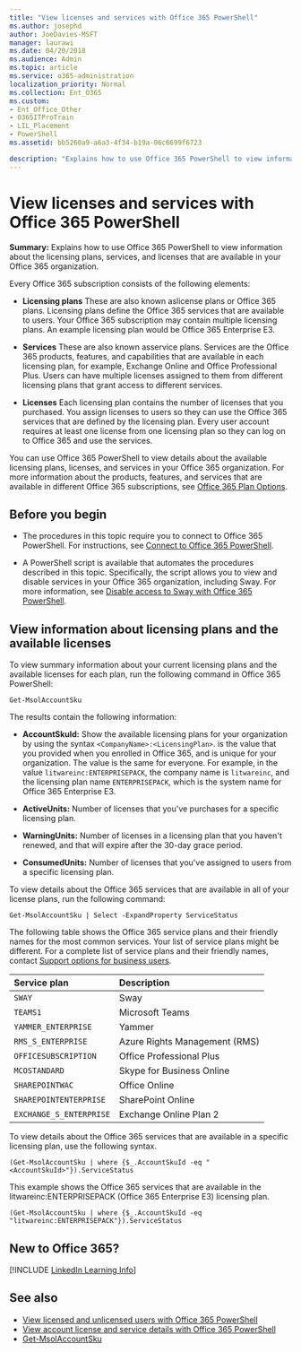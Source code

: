 ```yaml
---
title: "View licenses and services with Office 365 PowerShell"
ms.author: josephd
author: JoeDavies-MSFT
manager: laurawi
ms.date: 04/20/2018
ms.audience: Admin
ms.topic: article
ms.service: o365-administration
localization_priority: Normal
ms.collection: Ent_O365
ms.custom: 
- Ent_Office_Other
- O365ITProTrain
- LIL_Placement
- PowerShell
ms.assetid: bb5260a9-a6a3-4f34-b19a-06c6699f6723

description: "Explains how to use Office 365 PowerShell to view information about the licensing plans, services, and licenses that are available in your Office 365 organization."
---
```


# View licenses and services with Office 365 PowerShell

**Summary:** Explains how to use Office 365 PowerShell to view information about the licensing plans, services, and licenses that are available in your Office 365 organization.
  
Every Office 365 subscription consists of the following elements:

- **Licensing plans** These are also known aslicense plans or Office 365 plans. Licensing plans define the Office 365 services that are available to users. Your Office 365 subscription may contain multiple licensing plans. An example licensing plan would be Office 365 Enterprise E3.
    
- **Services** These are also known asservice plans. Services are the Office 365 products, features, and capabilities that are available in each licensing plan, for example, Exchange Online and Office Professional Plus. Users can have multiple licenses assigned to them from different licensing plans that grant access to different services.
    
- **Licenses** Each licensing plan contains the number of licenses that you purchased. You assign licenses to users so they can use the Office 365 services that are defined by the licensing plan. Every user account requires at least one license from one licensing plan so they can log on to Office 365 and use the services.
    
You can use Office 365 PowerShell to view details about the available licensing plans, licenses, and services in your Office 365 organization. For more information about the products, features, and services that are available in different Office 365 subscriptions, see [Office 365 Plan Options](https://go.microsoft.com/fwlink/p/?LinkId=691147).

## Before you begin

- The procedures in this topic require you to connect to Office 365 PowerShell. For instructions, see [Connect to Office 365 PowerShell](connect-to-office-365-powershell.md).
    
- A PowerShell script is available that automates the procedures described in this topic. Specifically, the script allows you to view and disable services in your Office 365 organization, including Sway. For more information, see [Disable access to Sway with Office 365 PowerShell](disable-access-to-sway-with-office-365-powershell.md).
    
## View information about licensing plans and the available licenses

To view summary information about your current licensing plans and the available licenses for each plan, run the following command in Office 365 PowerShell:
  
```
Get-MsolAccountSku
```

The results contain the following information:
  
- **AccountSkuId:** Show the available licensing plans for your organization by using the syntax `<CompanyName>:<LicensingPlan>`.  _<CompanyName>_ is the value that you provided when you enrolled in Office 365, and is unique for your organization. The _<LicensingPlan>_ value is the same for everyone. For example, in the value `litwareinc:ENTERPRISEPACK`, the company name is  `litwareinc`, and the licensing plan name  `ENTERPRISEPACK`, which is the system name for Office 365 Enterprise E3.
    
- **ActiveUnits:** Number of licenses that you've purchases for a specific licensing plan.
    
- **WarningUnits:** Number of licenses in a licensing plan that you haven't renewed, and that will expire after the 30-day grace period.
    
- **ConsumedUnits:** Number of licenses that you've assigned to users from a specific licensing plan.
    
To view details about the Office 365 services that are available in all of your license plans, run the following command:
  
```
Get-MsolAccountSku | Select -ExpandProperty ServiceStatus
```

The following table shows the Office 365 service plans and their friendly names for the most common services. Your list of service plans might be different. For a complete list of service plans and their friendly names, contact [Support options for business users](https://support.microsoft.com/gp/support-options-for-business).
  
|**Service plan**|**Description**|
|:-----|:-----|
| `SWAY` <br/> |Sway  <br/> |
| `TEAMS1` <br/> |Microsoft Teams  <br/> |
| `YAMMER_ENTERPRISE` <br/> |Yammer  <br/> |
| `RMS_S_ENTERPRISE` <br/> |Azure Rights Management (RMS)  <br/> |
| `OFFICESUBSCRIPTION` <br/> |Office Professional Plus  <br/> |
| `MCOSTANDARD` <br/> |Skype for Business Online  <br/> |
| `SHAREPOINTWAC` <br/> |Office Online  <br/> |
| `SHAREPOINTENTERPRISE` <br/> |SharePoint Online  <br/> |
| `EXCHANGE_S_ENTERPRISE` <br/> |Exchange Online Plan 2  <br/> |
   
To view details about the Office 365 services that are available in a specific licensing plan, use the following syntax.
  
```
(Get-MsolAccountSku | where {$_.AccountSkuId -eq "<AccountSkuId>"}).ServiceStatus
```

This example shows the Office 365 services that are available in the  litwareinc:ENTERPRISEPACK (Office 365 Enterprise E3) licensing plan.
  
```
(Get-MsolAccountSku | where {$_.AccountSkuId -eq "litwareinc:ENTERPRISEPACK"}).ServiceStatus
```

## New to Office 365?

[!INCLUDE [LinkedIn Learning Info](../common/office/linkedin-learning-info.md)]
   
## See also

- [View licensed and unlicensed users with Office 365 PowerShell](view-licensed-and-unlicensed-users-with-office-365-powershell.md)
- [View account license and service details with Office 365 PowerShell](view-account-license-and-service-details-with-office-365-powershell.md)
- [Get-MsolAccountSku](https://go.microsoft.com/fwlink/p/?LinkId=691549)

